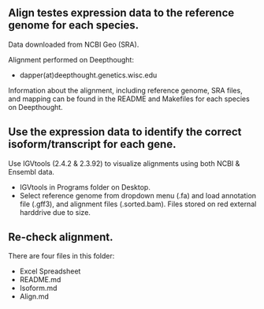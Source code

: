 ## Align testes expression data to the reference genome for each species.

Data downloaded from NCBI Geo (SRA).

Alignment performed on Deepthought:
- dapper(at)deepthought.genetics.wisc.edu

Information about the alignment, including reference genome, SRA files, and mapping can be found in the README and Makefiles for each species on Deepthought.

## Use the expression data to identify the correct isoform/transcript for each gene.

Use IGVtools (2.4.2 & 2.3.92) to visualize alignments using both NCBI & Ensembl data.

- IGVtools in Programs folder on Desktop.
- Select reference genome from dropdown menu (.fa) and load annotation file (.gff3), and alignment files (.sorted.bam).  Files stored on red external harddrive due to size.

## Re-check alignment.

There are four files in this folder:
- Excel Spreadsheet
- README.md
- Isoform.md
- Align.md
